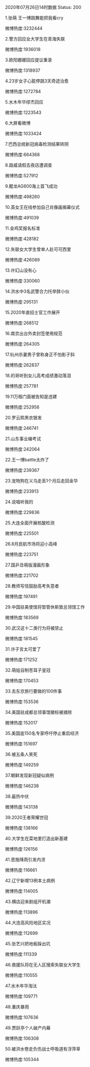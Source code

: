 2020年07月26日14时数据
Status: 200

1.张萌 王一博跳舞能把我看cry

微博热度:3232444

2.警方回应女大学生在青海失联

微博热度:1936018

3.欧阳娜娜回应提议重录

微博热度:1318937

4.23岁女子心脏停跳3天奇迹治愈

微博热度:1272784

5.水木年华缪杰回应

微博热度:1223543

6.大屏看微博

微博热度:1033424

7.巴西总统新冠病毒检测结果转阴

微博热度:664368

8.路威请假去夜店遭调查

微博热度:527912

9.鲲龙AG600海上首飞成功

微博热度:498260

10.英女王在线参加自己肖像画揭幕仪式

微博热度:491039

11.金鸡奖报名标准

微博热度:428182

12.失联女大学生曾单人赴可可西里

微博热度:426089

13.许幻山没有心

微博热度:330060

14.洪水中3名武警合力托举胖小伙

微博热度:295131

15.2020年直招士官工作展开

微博热度:268512

16.南京出台外卖封签使用规范

微博热度:264305

17.杭州杀妻男子曾称身正不怕影子斜

微博热度:262837

18.的哥听到女儿高考成绩激动落泪

微博热度:257781

19.11万租门面被告知是违建

微博热度:252956

20.罗云熙黑衣银发

微博热度:246741

21.山东事业编考试

微博热度:242064

22.王一博battle太炸了

微博热度:239367

23.宠物狗在义乌走丢1个月后走回金华

微博热度:233913

24.说唱听我的

微博热度:229836

25.大连全面开展核酸检测

微博热度:225501

26.8月民航市场将迎小高峰

微博热度:223751

27.国乒丑萌版漫画形象

微博热度:221702

28.教师写信鼓励高考失意者

微博热度:197491

29.中国驻美使馆将暂管休斯敦总领馆工作

微博热度:183569

30.武汉这十二类行为将被禁止

微博热度:181545

31.许子言太可爱了

微博热度:171252

32.萌娃自制苍耳子皇冠

微博热度:170453

33.去东京旅行要做的100件事

微博热度:153536

34.美国驻成都总领事馆徽标被摘除

微博热度:152017

35.美国逾150名专家呼吁停止重启经济

微博热度:151697

36.被五条人笑死

微博热度:149259

37.朝鲜发现新冠疑似病例

微博热度:146238

38.最热中伏

微博热度:143138

39.2020王者荣耀世冠

微博热度:138166

40.大学生在菜地里打造出新基建

微博热度:126156

41.恩施降雨引发内涝

微博热度:116661

42.辽宁新增13例本土病例

微博热度:114005

43.横店迎来剧组开机潮

微博热度:113896

44.大连高风险地区实况

微博热度:112699

45.张艺兴把地板跺出坑

微博热度:111339

46.救援队将在无人区搜索失联女大学生

微博热度:110555

47.水木年华淘汰

微博热度:109771

48.重庆暴雨

微博热度:107636

49.贾跃亭个人破产内幕

微博热度:106308

50.被洪水卷走负伤战士呼吸道有浮萍草

微博热度:105344

